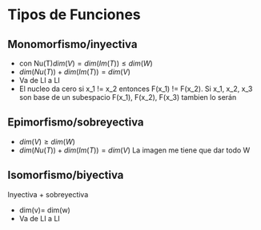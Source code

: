 # Tipos de Funciones
## Monomorfismo/inyectiva
- con Nu(T)$dim(V) = dim(Im(T)) \leq dim(W)$
- $dim(Nu(T))+dim(Im(T)) = dim(V)$
- Va de LI a LI
- El nucleo da cero
si x_1 != x_2 entonces F(x_1) != F(x_2). Si x_1, x_2, x_3 son base de un subespacio F(x_1), F(x_2), F(x_3) tambien lo serán

## Epimorfismo/sobreyectiva
- $dim(V) \geq dim(W)$
- $dim(Nu(T))+dim(Im(T))=dim(V)$ 
La imagen me tiene que dar todo W

## Isomorfismo/biyectiva 
Inyectiva + sobreyectiva
- dim(v)= dim(w)
- Va de LI a LI